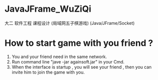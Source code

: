 # JavaJFrame_WuZiQi
大二 软件工程 课程设计 (局域网五子棋游戏) (Java/JFrame/Socket)

# How to start game with you friend ?
1. You and your friend need in the same network.
2. Run command line "jave -jar againsoft.jar" in your Cmd.
3. When the interface is startup , you will see your friend , then you can invite him to join the game with you.
